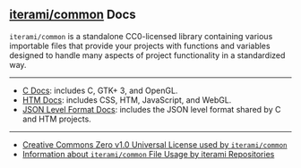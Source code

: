 [iterami/common](https://github.com/iterami/common) Docs
--------------------------------------------------------

`iterami/common` is a standalone CC0-licensed library containing various importable files that provide your projects with functions and variables designed to handle many aspects of project functionality in a standardized way.

---

* [C Docs](https://github.com/iterami/Docs.htm/blob/gh-pages/common/guides/c.md): includes C, GTK+ 3, and OpenGL.
* [HTM Docs](https://github.com/iterami/Docs.htm/blob/gh-pages/common/guides/htm.md): includes CSS, HTM, JavaScript, and WebGL.
* [JSON Level Format Docs](https://github.com/iterami/Docs.htm/blob/gh-pages/common/guides/json.md): includes the JSON level format shared by C and HTM projects.

---

* [Creative Commons Zero v1.0 Universal License used by `iterami/common`](https://github.com/iterami/common/blob/gh-pages/LICENSE.md)
* [Information about `iterami/common` File Usage by iterami Repositories](https://github.com/iterami/Docs.htm/blob/gh-pages/repositories/common.md)
